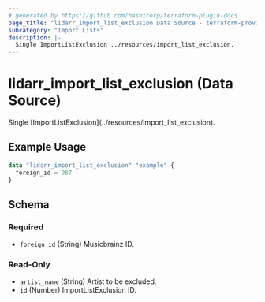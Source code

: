 ```yaml
---
# generated by https://github.com/hashicorp/terraform-plugin-docs
page_title: "lidarr_import_list_exclusion Data Source - terraform-provider-lidarr"
subcategory: "Import Lists"
description: |-
  Single ImportListExclusion ../resources/import_list_exclusion.
---
```


# lidarr_import_list_exclusion (Data Source)

<!-- subcategory:Import Lists -->Single [ImportListExclusion](../resources/import_list_exclusion).

## Example Usage

```terraform
data "lidarr_import_list_exclusion" "example" {
  foreign_id = 987
}
```

<!-- schema generated by tfplugindocs -->
## Schema

### Required

- `foreign_id` (String) Musicbrainz ID.

### Read-Only

- `artist_name` (String) Artist to be excluded.
- `id` (Number) ImportListExclusion ID.


